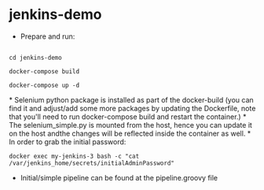 # jenkins-demo
* Prepare and run: <br/>
<code>
cd jenkins-demo <br>
docker-compose build <br>
docker-compose up -d <br>
</code>
* Selenium python package is installed as part of the docker-build (you can find it and adjust/add some more packages by updating the Dockerfile, note that you'll need to run docker-compose build and restart the container.)
* The selenium_simple.py is mounted from the host, hence you can update it on the host andthe changes will be reflected inside the container as well.
* In order to grab the initial password:<br>
<code>
docker exec my-jenkins-3 bash -c "cat /var/jenkins_home/secrets/initialAdminPassword"
</code>

* Initial/simple pipeline can be found at the pipeline.groovy file
